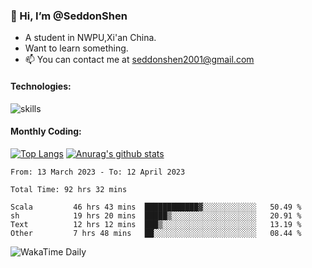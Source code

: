 ### 👋 Hi, I’m @SeddonShen
- A student in NWPU,Xi'an China.
- Want to learn something.
- 📫 You can contact me at seddonshen2001@gmail.com

#### Technologies:

![skills](https://skillicons.dev/icons?i=scala,js,html,css,bootstrap,jquery,c,cpp,cloudflare,django,docker,flask,git,github,githubactions,linux,latex,mysql,nodejs,ps,php,pr,py,raspberrypi,redis,unreal,v,vscode,vue,bash)

#### Monthly Coding:
[![Top Langs](https://github-readme-stats.vercel.app/api/top-langs?username=seddonshen&show_icons=true&locale=en&layout=compact&hide=html&langs_count=8)](https://github.com/SeddonShen/)
[![Anurag's github stats](https://github-readme-stats.vercel.app/api?username=SeddonShen&count_private=true&show_icons=true)](https://github.com/anuraghazra/github-readme-stats)
<!--START_SECTION:waka-->

```text
From: 13 March 2023 - To: 12 April 2023

Total Time: 92 hrs 32 mins

Scala         46 hrs 43 mins  ████████████▓░░░░░░░░░░░░   50.49 %
sh            19 hrs 20 mins  █████▒░░░░░░░░░░░░░░░░░░░   20.91 %
Text          12 hrs 12 mins  ███▒░░░░░░░░░░░░░░░░░░░░░   13.19 %
Other         7 hrs 48 mins   ██░░░░░░░░░░░░░░░░░░░░░░░   08.44 %
```

<!--END_SECTION:waka-->

![WakaTime Daily](https://wakatime.com/share/@seddon2001/61a7e342-5f12-4fea-bf92-1fac161e97d6.svg)
<!---
SeddonShen/SeddonShen is a ✨ special ✨ repository because its `README.md` (this file) appears on your GitHub profile.
You can click the Preview link to take a look at your changes.
--->
